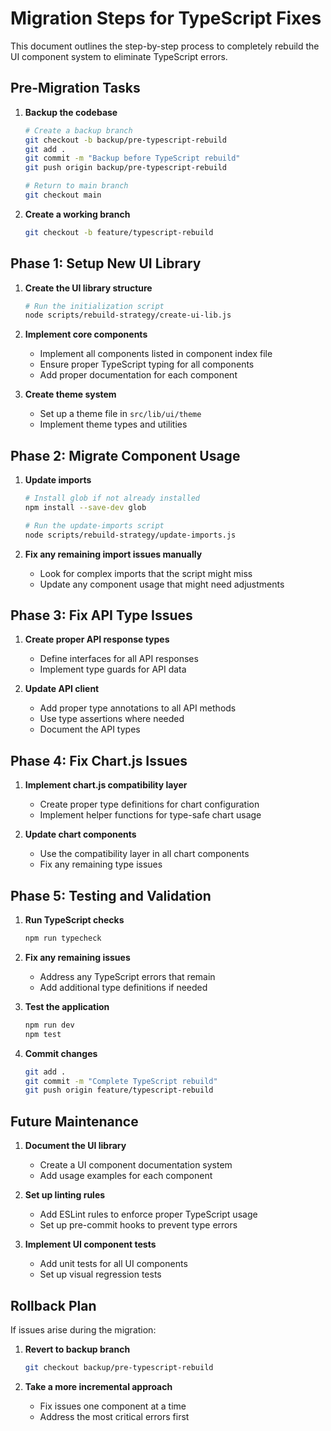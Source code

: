 # Migration Steps for TypeScript Fixes

This document outlines the step-by-step process to completely rebuild the UI component system to eliminate TypeScript errors.

## Pre-Migration Tasks

1. **Backup the codebase**
   ```bash
   # Create a backup branch
   git checkout -b backup/pre-typescript-rebuild
   git add .
   git commit -m "Backup before TypeScript rebuild"
   git push origin backup/pre-typescript-rebuild
   
   # Return to main branch
   git checkout main
   ```

2. **Create a working branch**
   ```bash
   git checkout -b feature/typescript-rebuild
   ```

## Phase 1: Setup New UI Library

1. **Create the UI library structure**
   ```bash
   # Run the initialization script
   node scripts/rebuild-strategy/create-ui-lib.js
   ```

2. **Implement core components**
   - Implement all components listed in component index file
   - Ensure proper TypeScript typing for all components
   - Add proper documentation for each component

3. **Create theme system**
   - Set up a theme file in `src/lib/ui/theme`
   - Implement theme types and utilities

## Phase 2: Migrate Component Usage

1. **Update imports**
   ```bash
   # Install glob if not already installed
   npm install --save-dev glob
   
   # Run the update-imports script
   node scripts/rebuild-strategy/update-imports.js
   ```

2. **Fix any remaining import issues manually**
   - Look for complex imports that the script might miss
   - Update any component usage that might need adjustments

## Phase 3: Fix API Type Issues

1. **Create proper API response types**
   - Define interfaces for all API responses
   - Implement type guards for API data

2. **Update API client**
   - Add proper type annotations to all API methods
   - Use type assertions where needed
   - Document the API types

## Phase 4: Fix Chart.js Issues

1. **Implement chart.js compatibility layer**
   - Create proper type definitions for chart configuration
   - Implement helper functions for type-safe chart usage

2. **Update chart components**
   - Use the compatibility layer in all chart components
   - Fix any remaining type issues

## Phase 5: Testing and Validation

1. **Run TypeScript checks**
   ```bash
   npm run typecheck
   ```

2. **Fix any remaining issues**
   - Address any TypeScript errors that remain
   - Add additional type definitions if needed

3. **Test the application**
   ```bash
   npm run dev
   npm test
   ```

4. **Commit changes**
   ```bash
   git add .
   git commit -m "Complete TypeScript rebuild"
   git push origin feature/typescript-rebuild
   ```

## Future Maintenance

1. **Document the UI library**
   - Create a UI component documentation system
   - Add usage examples for each component

2. **Set up linting rules**
   - Add ESLint rules to enforce proper TypeScript usage
   - Set up pre-commit hooks to prevent type errors

3. **Implement UI component tests**
   - Add unit tests for all UI components
   - Set up visual regression tests

## Rollback Plan

If issues arise during the migration:

1. **Revert to backup branch**
   ```bash
   git checkout backup/pre-typescript-rebuild
   ```

2. **Take a more incremental approach**
   - Fix issues one component at a time
   - Address the most critical errors first